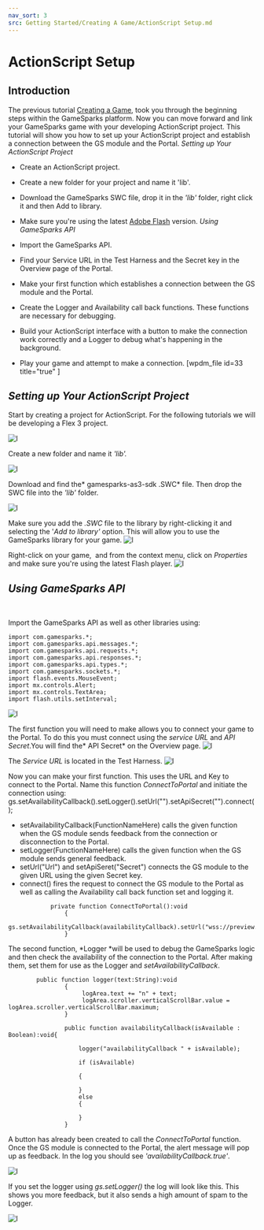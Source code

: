 ```yaml
---
nav_sort: 3
src: Getting Started/Creating A Game/ActionScript Setup.md
---
```


# ActionScript Setup

## Introduction

The previous tutorial [Creating a Game](./README.md), took you through the beginning steps within the GameSparks platform. Now you can move forward and link your GameSparks game with your developing ActionScript project. This tutorial will show you how to set up your ActionScript project and establish a connection between the GS module and the Portal. *Setting up Your ActionScript Project*

  * Create an ActionScript project.
  * Create a new folder for your project and name it 'lib'.
  * Download the GameSparks SWC file, drop it in the _'lib'_ folder, right click it and then Add to library.
  * Make sure you're using the latest [Adobe Flash](https://get.adobe.com/flashplayer) version.
*Using GameSparks API*

  * Import the GameSparks API.
  * Find your Service URL in the Test Harness and the Secret key in the Overview page of the Portal.
  * Make your first function which establishes a connection between the GS module and the Portal.
  * Create the Logger and Availability call back functions. These functions are necessary for debugging.
  * Build your ActionScript interface with a button to make the connection work correctly and a Logger to debug what's happening in the background.
  * Play your game and attempt to make a connection.
[wpdm_file id=33 title="true" ]

## *Setting up Your ActionScript Project*

Start by creating a project for ActionScript. For the following tutorials we will be developing a Flex 3 project.

![l](img/AS/1.png)

Create a new folder and name it _'lib'_*.*

![l](img/AS/2.png)

Download and find the* gamesparks-as3-sdk .SWC* file. Then drop the SWC file into the _'lib'_ folder.

![l](img/AS/3.png)

Make sure you add the *.SWC* file to the library by right-clicking it and selecting the '*Add to library'* option. This will allow you to use the GameSparks library for your game.
![l](img/AS/4.png)

Right-click on your game,  and from the context menu, click on *Properties* and make sure you're using the latest Flash player.
![l](img/AS/5.gif)
 

## *Using GameSparks API*

 

Import the GameSparks API as well as other libraries using:

```
import com.gamesparks.*;  
import com.gamesparks.api.messages.*;  
import com.gamesparks.api.requests.*;  
import com.gamesparks.api.responses.*;  
import com.gamesparks.api.types.*;  
import com.gamesparks.sockets.*;  
import flash.events.MouseEvent;  
import mx.controls.Alert;  
import mx.controls.TextArea;    
import flash.utils.setInterval;  
```

![l](img/AS/6.png)

The first function you will need to make allows you to connect your game to the Portal. To do this you must connect using the *service URL* and *API Secret*.You will find the* API Secret* on the Overview page.
![l](img/AS/7.png)

The *Service URL* is located in the Test Harness.
![l](img/AS/8.png)

Now you can make your first function. This uses the URL and Key to connect to the Portal. Name this function *ConnectToPortal* and initiate the connection using: gs.setAvailabilityCallback().setLogger().setUrl("").setApiSecret("").connect();

  * setAvailabilityCallback(FunctionNameHere) calls the given function when the GS module sends feedback from the connection or disconnection to the Portal.
  * setLogger(FunctionNameHere) calls the given function when the GS module sends general feedback.
  * setUrl("Url") and setApiSeret("Secret") connects the GS module to the given URL using the given Secret key.
  * connect() fires the request to connect the GS module to the Portal as well as calling the Availability call back function set and logging it.

```
    		private function ConnectToPortal():void
    			{
    				gs.setAvailabilityCallback(availabilityCallback).setUrl("wss://preview.gamesparks.net/ws/293711ZXWjA9").setApiSecret("DgnYnPUE2D0RetwKAy5XPUxxxN7pl36e").connect();
    			}
```

The second function, *Logger *will be used to debug the GameSparks logic and then check the availability of the connection to the Portal. After making them, set them for use as the Logger and *setAvailabilityCallback*.

```
    	public function logger(text:String):void
    			{
    				 logArea.text += "n" + text;
    				 logArea.scroller.verticalScrollBar.value = logArea.scroller.verticalScrollBar.maximum;
    			}

    			public function availabilityCallback(isAvailable : Boolean):void{

    				logger("availabilityCallback " + isAvailable);

    				if (isAvailable)

    				{

    				}					
    				else
    				{

    				}
    			}
```

A button has already been created to call the *ConnectToPortal* function. Once the GS module is connected to the Portal, the alert message will pop up as feedback. In the log you should see *'availabilityCallback.true'*.  

![l](img/AS/9.png)

If you set the logger using *gs.setLogger()* the log will look like this. This shows you more feedback, but it also sends a high amount of spam to the Logger.  

![l](img/AS/10.png)

